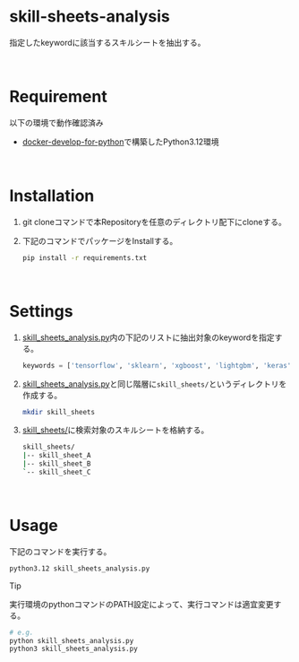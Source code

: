 # skill-sheets-analysis
指定したkeywordに該当するスキルシートを抽出する。

<br>

# Requirement
以下の環境で動作確認済み<br>
- [docker-develop-for-python](https://github.com/NaoyaOgura0828/docker-develop-for-python)で構築したPython3.12環境

<br>

# Installation
1. git cloneコマンドで本Repositoryを任意のディレクトリ配下にcloneする。
2. 下記のコマンドでパッケージをInstallする。

    ```bash
    pip install -r requirements.txt
    ```

<br>

# Settings


1. [skill_sheets_analysis.py](./skill_sheets_analysis.py)内の下記のリストに抽出対象のkeywordを指定する。

    ```python
    keywords = ['tensorflow', 'sklearn', 'xgboost', 'lightgbm', 'keras', 'mxnet', 'nltk', 'spacy', 'transformers', 'pandas', 'numpy', 'matplotlib', 'seaborn', 'pyplot', 'pytorch']
    ```

2. [skill_sheets_analysis.py](./skill_sheets_analysis.py)と同じ階層に`skill_sheets/`というディレクトリを作成する。

    ```bash
    mkdir skill_sheets
    ```

3. [skill_sheets/](./skill_sheets/)に検索対象のスキルシートを格納する。

    ```bash
    skill_sheets/
    |-- skill_sheet_A
    |-- skill_sheet_B
    `-- skill_sheet_C
    ```

<br>

# Usage
下記のコマンドを実行する。

```bash
python3.12 skill_sheets_analysis.py
```

> [!TIP]
> 実行環境のpythonコマンドのPATH設定によって、実行コマンドは適宜変更する。
> ```bash
> # e.g.
> python skill_sheets_analysis.py
> python3 skill_sheets_analysis.py
> ```

<br>
